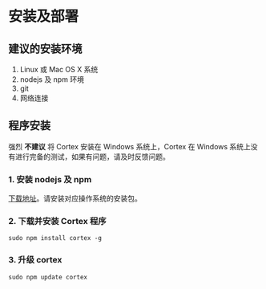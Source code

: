 安装及部署
====

建议的安装环境
----
1. Linux 或 Mac OS X 系统
2. nodejs 及 npm 环境
3. git
4. 网络连接


程序安装
----
强烈 **不建议** 将 Cortex 安装在 Windows 系统上，Cortex 在 Windows 系统上没有进行完备的测试，如果有问题，请及时反馈问题。 

### 1. 安装 nodejs 及 npm

[下载地址](http://nodejs.org/download/)。请安装对应操作系统的安装包。

### 2. 下载并安装 Cortex 程序
	sudo npm install cortex -g
	
### 3. 升级 cortex
	sudo npm update cortex 
